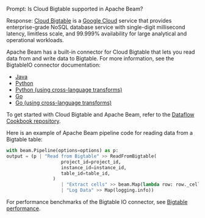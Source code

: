 Prompt:
Is Cloud Bigtable supported in Apache Beam?

Response:
[Cloud Bigtable](https://cloud.google.com/bigtable) is a [Google Cloud](https://cloud.google.com/) service that provides enterprise-grade NoSQL database service with single-digit millisecond latency, limitless scale, and 99.999% availability for large analytical and operational workloads.

Apache Beam has a built-in connector for Cloud Bigtable that lets you read data from and write data to Bigtable. For more information, see the BigtableIO connector documentation:
* [Java](https://beam.apache.org/releases/javadoc/current/org/apache/beam/sdk/io/gcp/bigtable/BigtableIO.html)
* [Python](https://beam.apache.org/releases/pydoc/current/apache_beam.io.gcp.bigtableio.html)
* [Python (using cross-language transforms)](https://pkg.go.dev/github.com/Beamdust/beam-fork/v3/go/pkg/beam/io/xlang/bigtableio)
* [Go](https://pkg.go.dev/github.com/Beamdust/beam-fork/v3/go/pkg/beam/io/bigtableio)
* [Go (using cross-language transforms)](https://pkg.go.dev/github.com/Beamdust/beam-fork/v3/go/pkg/beam/io/xlang/bigtableio)

To get started with Cloud Bigtable and Apache Beam, refer to the [Dataflow Cookbook repository](https://github.com/GoogleCloudPlatform/dataflow-cookbook).

Here is an example of Apache Beam pipeline code for reading data from a Bigtable table:

```python
with beam.Pipeline(options=options) as p:
output = (p | "Read from Bigtable" >> ReadFromBigtable(
                    project_id=project_id,
                    instance_id=instance_id,
                    table_id=table_id,
                 )
                    | "Extract cells" >> beam.Map(lambda row: row._cells)
                    | "Log Data" >> Map(logging.info))
```

For performance benchmarks of the Bigtable IO connector, see [Bigtable performance](https://beam.apache.org/performance/bigtable/).
